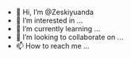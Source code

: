 - 👋 Hi, I’m @Zeskiyuanda
- 👀 I’m interested in ...
- 🌱 I’m currently learning ...
- 💞️ I’m looking to collaborate on ...
- 📫 How to reach me ...

<!---
Zeskiyuanda/Zeskiyuanda is a ✨ special ✨ repository because its `README.md` (this file) appears on your GitHub profile.
You can click the Preview link to take a look at your changes.
--->
